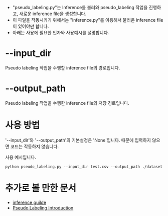 - "pseudo_labeling.py"는 Inference를 불러와 pseudo_labeling 작업을 진행하고, 새로운 inference file을 생성합니다.
- 이 파일을 작동시키기 위해서는 "inference.py"를 이용해서 불러온 inference file이 있어야만 합니다.
- 아래는 사용에 필요한 인자와 사용예시를 설명합니다.

# --input_dir
Pseudo labeling 작업을 수행할 inference file의 경로입니다.

# --output_path
Pseudo labeling 작업을 수행한 inference file의 저장 경로입니다.


# 사용 방법
'--input_dir'와 '--output_path'의 기본설정은 'None'입니다. 때문에 입력하지 않으면 코드는 작동하지 않습니다.

사용 예시입니다.

```python pseudo_labeling.py --input_dir test.csv --output_path ./dataset```

# 추가로 볼 만한 문서

* [inference guilde](inference_guide.md)
* [Pseudo Labeling Introduction](Pseudo_Labeling_Introduction.md)

